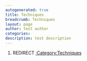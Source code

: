 ```yaml
---
autogenerated: true
title: Techniques
breadcrumb: Techniques
layout: page
author: test author
categories: 
description: test description
---
```


1.  REDIRECT [:Category:Techniques](_Category_Techniques "wikilink")
